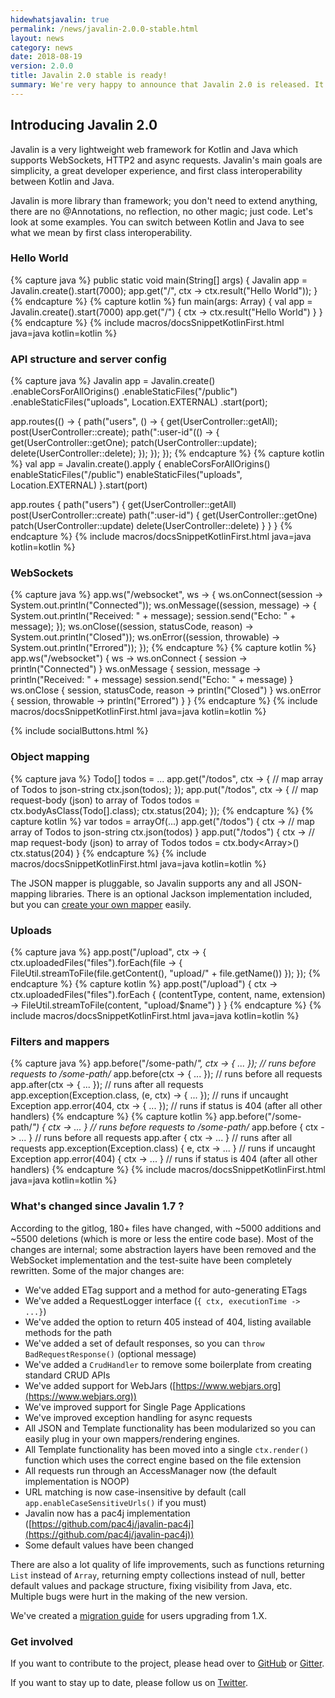 ```yaml
---
hidewhatsjavalin: true
permalink: /news/javalin-2.0.0-stable.html
layout: news
category: news
date: 2018-08-19
version: 2.0.0
title: Javalin 2.0 stable is ready!
summary: We're very happy to announce that Javalin 2.0 is released. It has a lot of new features and quality of life improvements. It also has some breaking changes.
---
```


## Introducing Javalin 2.0

Javalin is a very lightweight web framework for Kotlin and Java which supports WebSockets, HTTP2 and async requests.
Javalin's main goals are simplicity, a great developer experience, and first class interoperability between Kotlin and Java.

Javalin is more library than framework; you don't need to extend anything, 
there are no @Annotations, no reflection, no other magic; just code. Let's look at some examples.
You can switch between Kotlin and Java to see what we mean by first class interoperability.

### Hello World
{% capture java %}
public static void main(String[] args) {
    Javalin app = Javalin.create().start(7000);
    app.get("/", ctx -> ctx.result("Hello World"));
}
{% endcapture %}
{% capture kotlin %}
fun main(args: Array<String>) {
    val app = Javalin.create().start(7000)
    app.get("/") { ctx -> ctx.result("Hello World") }
}
{% endcapture %}
{% include macros/docsSnippetKotlinFirst.html java=java kotlin=kotlin %}

### API structure and server config
{% capture java %}
Javalin app = Javalin.create()
    .enableCorsForAllOrigins()
    .enableStaticFiles("/public")
    .enableStaticFiles("uploads", Location.EXTERNAL)
    .start(port);

app.routes(() -> {
    path("users", () -> {
        get(UserController::getAll);
        post(UserController::create);
        path(":user-id"(() -> {
            get(UserController::getOne);
            patch(UserController::update);
            delete(UserController::delete);
        });
    });
});
{% endcapture %}
{% capture kotlin %}
val app = Javalin.create().apply {
    enableCorsForAllOrigins()
    enableStaticFiles("/public")
    enableStaticFiles("uploads", Location.EXTERNAL)
}.start(port)

app.routes {
    path("users") {
        get(UserController::getAll)
        post(UserController::create)
        path(":user-id") {
            get(UserController::getOne)
            patch(UserController::update)
            delete(UserController::delete)
        }
    }
}
{% endcapture %}
{% include macros/docsSnippetKotlinFirst.html java=java kotlin=kotlin %}

### WebSockets
{% capture java %}
app.ws("/websocket", ws -> {
    ws.onConnect(session -> System.out.println("Connected"));
    ws.onMessage((session, message) -> {
        System.out.println("Received: " + message);
        session.send("Echo: " + message);
    });
    ws.onClose((session, statusCode, reason) -> System.out.println("Closed"));
    ws.onError((session, throwable) -> System.out.println("Errored"));
});
{% endcapture %}
{% capture kotlin %}
app.ws("/websocket") { ws ->
    ws.onConnect { session -> println("Connected") }
    ws.onMessage { session, message ->
        println("Received: " + message)
        session.send("Echo: " + message)
    }
    ws.onClose { session, statusCode, reason -> println("Closed") }
    ws.onError { session, throwable -> println("Errored") }
}
{% endcapture %}
{% include macros/docsSnippetKotlinFirst.html java=java kotlin=kotlin %}

<div class="smaller-social-btns">{% include socialButtons.html %}</div>

### Object mapping

{% capture java %}
Todo[] todos = ...
app.get("/todos", ctx -> { // map array of Todos to json-string
    ctx.json(todos);
});
app.put("/todos", ctx -> { // map request-body (json) to array of Todos
    todos = ctx.bodyAsClass(Todo[].class);
    ctx.status(204);
});
{% endcapture %}
{% capture kotlin %}
var todos = arrayOf(...)
app.get("/todos") { ctx -> // map array of Todos to json-string
    ctx.json(todos)
}
app.put("/todos") { ctx -> // map request-body (json) to array of Todos
    todos = ctx.body<Array<Todo>>()
    ctx.status(204)
}
{% endcapture %}
{% include macros/docsSnippetKotlinFirst.html java=java kotlin=kotlin %}

The JSON mapper is pluggable, so Javalin supports any and all JSON-mapping libraries. There is an optional Jackson implementation included,
but you can [create your own mapper](/documentation#configuring-the-json-mapper) easily.

### Uploads
{% capture java %}
app.post("/upload", ctx -> {
    ctx.uploadedFiles("files").forEach(file -> {
        FileUtil.streamToFile(file.getContent(), "upload/" + file.getName())
    });
});
{% endcapture %}
{% capture kotlin %}
app.post("/upload") { ctx ->
    ctx.uploadedFiles("files").forEach { (contentType, content, name, extension) ->
        FileUtil.streamToFile(content, "upload/$name")
    }
}
{% endcapture %}
{% include macros/docsSnippetKotlinFirst.html java=java kotlin=kotlin %}

### Filters and mappers
{% capture java %}
app.before("/some-path/*", ctx -> { ... }); // runs before requests to /some-path/*
app.before(ctx -> { ... }); // runs before all requests
app.after(ctx -> { ... }); // runs after all requests
app.exception(Exception.class, (e, ctx) -> { ... }); // runs if uncaught Exception
app.error(404, ctx -> { ... }); // runs if status is 404 (after all other handlers)
{% endcapture %}
{% capture kotlin %}
app.before("/some-path/*") { ctx ->  ... } // runs before requests to /some-path/*
app.before { ctx -> ... } // runs before all requests
app.after { ctx -> ... } // runs after all requests
app.exception(Exception.class) { e, ctx -> ... } // runs if uncaught Exception
app.error(404) { ctx -> ... } // runs if status is 404 (after all other handlers)
{% endcapture %}
{% include macros/docsSnippetKotlinFirst.html java=java kotlin=kotlin %}

### What's changed since Javalin 1.7 ?
According to the gitlog, 180+ files have changed, with ~5000 additions and ~5500 deletions (which is more or less the entire code base).
Most of the changes are internal; some abstraction layers have been removed and the WebSocket implementation and the test-suite have been completely rewritten.
Some of the major changes are:

* We've added ETag support and a method for auto-generating ETags
* We've added a RequestLogger interface (`{ ctx, executionTime -> ...}`)
* We've added the option to return 405 instead of 404, listing available methods for the path
* We've added a set of default responses, so you can `throw BadRequestResponse()` (optional message)
* We've added a `CrudHandler` to remove some boilerplate from creating standard CRUD APIs
* We've added support for WebJars ([https://www.webjars.org](https://www.webjars.org))
* We've improved support for Single Page Applications
* We've improved exception handling for async requests
* All JSON and Template functionality has been modularized so you can easily plug in your own mappers/rendering engines.
* All Template functionality has been moved into a single `ctx.render()` function which uses the correct engine based on the file extension
* All requests run through an AccessManager now (the default implementation is NOOP)
* URL matching is now case-insensitive by default (call `app.enableCaseSensitiveUrls()` if you must)
* Javalin now has a pac4j implementation ([https://github.com/pac4j/javalin-pac4j](https://github.com/pac4j/javalin-pac4j))
* Some default values have been changed

There are also a lot quality of life improvements, such as functions returning `List` instead of `Array`, returning empty collections instead of null,
better default values and package structure, fixing visibility from Java, etc. Multiple bugs were hurt in the making of the new version.

We've created a [migration guide](/migration-guide-javalin-1-to-2) for users upgrading from 1.X.

### Get involved
If you want to contribute to the project, please head over to [GitHub](https://github.com/javalin/javalin) or [Gitter](https://gitter.im/javalin-io/general).

If you want to stay up to date, please follow us on [Twitter](https://twitter.com/javalin_io).

